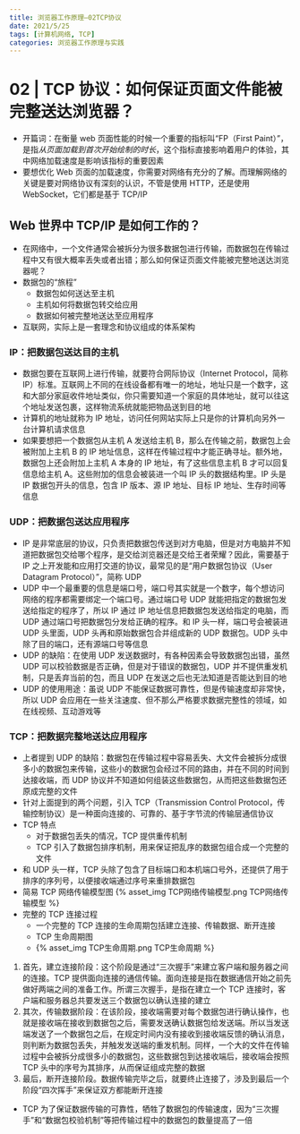 ```yaml
---
title: 浏览器工作原理—02TCP协议
date: 2021/5/25
tags: [计算机网络, TCP]
categories: 浏览器工作原理与实践
---
```


# 02 | TCP 协议：如何保证页面文件能被完整送达浏览器？

- 开篇词：在衡量 web 页面性能的时候一个重要的指标叫“FP（First Paint）”，是指*从页面加载到首次开始绘制的时长*，这个指标直接影响着用户的体验，其中网络加载速度是影响该指标的重要因素
- 要想优化 Web 页面的加载速度，你需要对网络有充分的了解。而理解网络的关键是要对网络协议有深刻的认识，不管是使用 HTTP，还是使用 WebSocket，它们都是基于 TCP/IP

## Web 世界中 TCP/IP 是如何工作的？

- 在网络中，一个文件通常会被拆分为很多数据包进行传输，而数据包在传输过程中又有很大概率丢失或者出错；那么如何保证页面文件能被完整地送达浏览器呢？
- 数据包的“旅程”
  - 数据包如何送达至主机
  - 主机如何将数据包转交给应用
  - 数据如何被完整地送达至应用程序
- 互联网，实际上是一套理念和协议组成的体系架构

### IP：把数据包送达目的主机

- 数据包要在互联网上进行传输，就要符合网际协议（Internet Protocol，简称 IP）标准。互联网上不同的在线设备都有唯一的地址，地址只是一个数字，这和大部分家庭收件地址类似，你只需要知道一个家庭的具体地址，就可以往这个地址发送包裹，这样物流系统就能把物品送到目的地
- 计算机的地址就称为 IP 地址，访问任何网站实际上只是你的计算机向另外一台计算机请求信息
- 如果要想把一个数据包从主机 A 发送给主机 B，那么在传输之前，数据包上会被附加上主机 B 的 IP 地址信息，这样在传输过程中才能正确寻址。额外地，数据包上还会附加上主机 A 本身的 IP 地址，有了这些信息主机 B 才可以回复信息给主机 A。这些附加的信息会被装进一个叫 IP 头的数据结构里。IP 头是 IP 数据包开头的信息，包含 IP 版本、源 IP 地址、目标 IP 地址、生存时间等信息

### UDP：把数据包送达应用程序

- IP 是非常底层的协议，只负责把数据包传送到对方电脑，但是对方电脑并不知道把数据包交给哪个程序，是交给浏览器还是交给王者荣耀？因此，需要基于 IP 之上开发能和应用打交道的协议，最常见的是“用户数据包协议（User Datagram Protocol）”，简称 UDP
- UDP 中一个最重要的信息是端口号，端口号其实就是一个数字，每个想访问网络的程序都需要绑定一个端口号。通过端口号 UDP 就能把指定的数据包发送给指定的程序了，所以 IP 通过 IP 地址信息把数据包发送给指定的电脑，而 UDP 通过端口号把数据包分发给正确的程序。和 IP 头一样，端口号会被装进 UDP 头里面，UDP 头再和原始数据包合并组成新的 UDP 数据包。UDP 头中除了目的端口，还有源端口号等信息
- UDP 的缺陷：在使用 UDP 发送数据时，有各种因素会导致数据包出错，虽然 UDP 可以校验数据是否正确，但是对于错误的数据包，UDP 并不提供重发机制，只是丢弃当前的包，而且 UDP 在发送之后也无法知道是否能达到目的地
- UDP 的使用用途：虽说 UDP 不能保证数据可靠性，但是传输速度却非常快，所以 UDP 会应用在一些关注速度、但不那么严格要求数据完整性的领域，如在线视频、互动游戏等

### TCP：把数据完整地送达应用程序

- 上者提到 UDP 的缺陷：数据包在传输过程中容易丢失、大文件会被拆分成很多小的数据包来传输，这些小的数据包会经过不同的路由，并在不同的时间到达接收端，而 UDP 协议并不知道如何组装这些数据包，从而把这些数据包还原成完整的文件
- 针对上面提到的两个问题，引入 TCP（Transmission Control Protocol，传输控制协议）是一种面向连接的、可靠的、基于字节流的传输层通信协议
- TCP 特点
  - 对于数据包丢失的情况，TCP 提供重传机制
  - TCP 引入了数据包排序机制，用来保证把乱序的数据包组合成一个完整的文件
- 和 UDP 头一样，TCP 头除了包含了目标端口和本机端口号外，还提供了用于排序的序列号，以便接收端通过序号来重排数据包
- 简易 TCP 网络传输模型图
  {% asset_img TCP网络传输模型.png TCP网络传输模型 %}
- 完整的 TCP 连接过程
  - 一个完整的 TCP 连接的生命周期包括建立连接、传输数据、断开连接
  - TCP 生命周期图
  - {% asset_img TCP生命周期.png TCP生命周期 %}

1. 首先，建立连接阶段：这个阶段是通过“三次握手”来建立客户端和服务器之间的连接。TCP 提供面向连接的通信传输。面向连接是指在数据通信开始之前先做好两端之间的准备工作。所谓三次握手，是指在建立一个 TCP 连接时，客户端和服务器总共要发送三个数据包以确认连接的建立
2. 其次，传输数据阶段：在该阶段，接收端需要对每个数据包进行确认操作，也就是接收端在接收到数据包之后，需要发送确认数据包给发送端。所以当发送端发送了一个数据包之后，在规定时间内没有接收到接收端反馈的确认消息，则判断为数据包丢失，并触发发送端的重发机制。同样，一个大的文件在传输过程中会被拆分成很多小的数据包，这些数据包到达接收端后，接收端会按照 TCP 头中的序号为其排序，从而保证组成完整的数据
3. 最后，断开连接阶段。数据传输完毕之后，就要终止连接了，涉及到最后一个阶段“四次挥手”来保证双方都能断开连接

- TCP 为了保证数据传输的可靠性，牺牲了数据包的传输速度，因为“三次握手”和“数据包校验机制”等把传输过程中的数据包的数量提高了一倍
